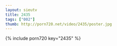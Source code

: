 ```yaml
--- 
layout: sieutv
title: 2435
tags: ["002"]
thumb: http://porn720.net/video/2435/poster.jpg
---
```

{% include porn720 key="2435" %} 
